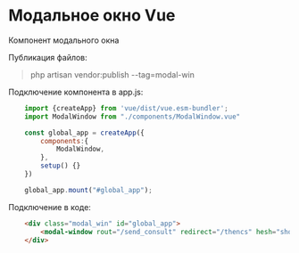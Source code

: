# Модальное окно Vue

Компонент модального окна 

Публикация файлов:

>php artisan vendor:publish --tag=modal-win



Подключение компонента в app.js:

```JavaScript
    import {createApp} from 'vue/dist/vue.esm-bundler';
    import ModalWindow from "./components/ModalWindow.vue"

    const global_app = createApp({
        components:{
            ModalWindow,
        },
        setup() {}
    })

    global_app.mount("#global_app");
```

Подключение в коде:

```Html
    <div class="modal_win" id="global_app">
        <modal-window rout="/send_consult" redirect="/thencs" hesh="showModal" title="Помощь специалиста" subtitle="Мы свяжемся с Вами в течении 15 минут"></modal-window>
    </div>
```
